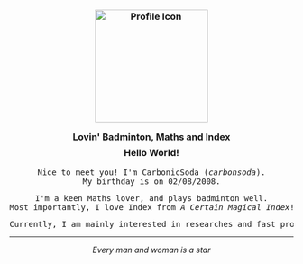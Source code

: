 <h3 align="center" style="margin-bottom: -15px">
	<img src="https://avatars.githubusercontent.com/u/156987370" width="200" alt="Profile Icon">
	<p></p>
  Lovin' Badminton, Maths and Index
</h3>
<h3 align="center">Hello World!</h3>

<pre align="center">
Nice to meet you! I'm CarbonicSoda (<i>carbonsoda</i>).
My birthday is on 02/08/2008.
</pre>

<pre align="center">
I'm a keen Maths lover, and plays badminton well.
Most importantly, I love Index from <i>A Certain Magical Index</i>!
</pre>

<pre align="center">
Currently, I am mainly interested in researches and fast project prototyping.
</pre>

---

<p align="center"><i>Every man and woman is a star</i></p>
